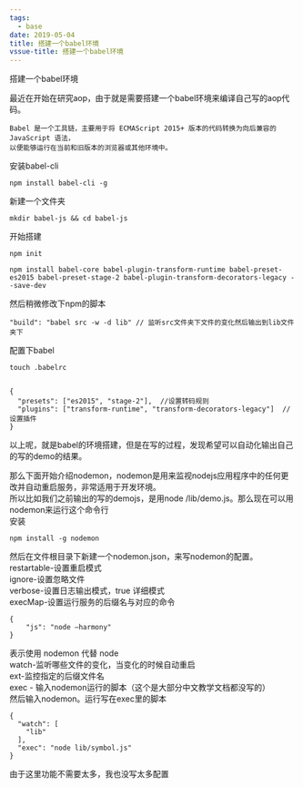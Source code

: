 ```yaml
---
tags:
  - base
date: 2019-05-04
title: 搭建一个babel环境
vssue-title: 搭建一个babel环境
---
```

搭建一个babel环境
<!-- more -->

最近在开始在研究aop，由于就是需要搭建一个babel环境来编译自己写的aop代码。
```
Babel 是一个工具链，主要用于将 ECMAScript 2015+ 版本的代码转换为向后兼容的 JavaScript 语法，
以便能够运行在当前和旧版本的浏览器或其他环境中。
```
安装babel-cli
```
npm install babel-cli -g
```
新建一个文件夹
```
mkdir babel-js && cd babel-js
```
开始搭建
```
npm init

npm install babel-core babel-plugin-transform-runtime babel-preset-es2015 babel-preset-stage-2 babel-plugin-transform-decorators-legacy --save-dev
```
然后稍微修改下npm的脚本
```
"build": "babel src -w -d lib" // 监听src文件夹下文件的变化然后输出到lib文件夹下
```
配置下babel
```
touch .babelrc


{
  "presets": ["es2015", "stage-2"],  //设置转码规则
  "plugins": ["transform-runtime", "transform-decorators-legacy"]  //设置插件
}
```

以上呢，就是babel的环境搭建，但是在写的过程，发现希望可以自动化输出自己的写的demo的结果。
<br />

那么下面开始介绍nodemon，nodemon是用来监视nodejs应用程序中的任何更改并自动重启服务，非常适用于开发环境。
<br />
所以比如我们之前输出的写的demojs，是用node /lib/demo.js。那么现在可以用nodemon来运行这个命令行
<br />
安装
```
npm install -g nodemon
```
然后在文件根目录下新建一个nodemon.json，来写nodemon的配置。
<br />
restartable-设置重启模式 
<br />
ignore-设置忽略文件 
<br />
verbose-设置日志输出模式，true 详细模式 
<br />
execMap-设置运行服务的后缀名与对应的命令 
<br />
```
{ 
    "js": "node –harmony"
} 
```
表示使用 nodemon 代替 node 
<br />
watch-监听哪些文件的变化，当变化的时候自动重启 
<br />
ext-监控指定的后缀文件名
<br />
exec - 输入nodemon运行的脚本（这个是大部分中文教学文档都没写的）
<br />
然后输入nodemon。运行写在exec里的脚本
<br />
```
{
  "watch": [
    "lib"
  ],
  "exec": "node lib/symbol.js"
}
```
由于这里功能不需要太多，我也没写太多配置


